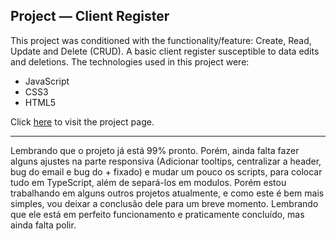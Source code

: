 ## Project — Client Register

This project was conditioned with the functionality/feature: Create, Read, Update and Delete (CRUD). A basic client register susceptible to data edits and deletions. The technologies used in this project were:

- JavaScript
- CSS3
- HTML5

Click [here](https://filipearray.github.io/cilent-register-project/) to visit the project page.

---

Lembrando que o projeto já está 99% pronto. Porém, ainda falta fazer alguns ajustes na parte responsiva (Adicionar tooltips, centralizar a header, bug do email e bug do + fixado) e mudar um pouco os scripts, para colocar tudo em TypeScript, além de separá-los em modulos. Porém estou trabalhando em alguns outros projetos atualmente, e como este é bem mais simples, vou deixar a conclusão dele para um breve momento. Lembrando que ele está em perfeito funcionamento e praticamente concluído, mas ainda falta polir.
